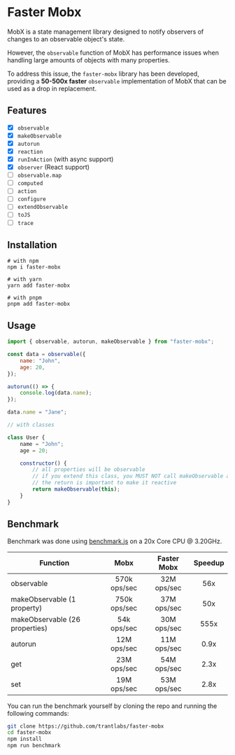 # Faster Mobx

MobX is a state management library designed to notify observers of changes to an observable object's state.

However, the `observable` function of MobX has performance issues when handling large amounts of objects with many properties.

To address this issue, the `faster-mobx` library has been developed, providing a **50-500x faster** `observable` implementation of MobX that can be used as a drop in replacement.

## Features

-   [x] `observable`
-   [x] `makeObservable`
-   [x] `autorun`
-   [x] `reaction`
-   [x] `runInAction` (with async support)
-   [x] `observer` (React support)
-   [ ] `observable.map`
-   [ ] `computed`
-   [ ] `action`
-   [ ] `configure`
-   [ ] `extendObservable`
-   [ ] `toJS`
-   [ ] `trace`

## Installation

```
# with npm
npm i faster-mobx

# with yarn
yarn add faster-mobx

# with pnpm
pnpm add faster-mobx
```

## Usage

```js
import { observable, autorun, makeObservable } from "faster-mobx";

const data = observable({
	name: "John",
	age: 20,
});

autorun(() => {
	console.log(data.name);
});

data.name = "Jane";

// with classes

class User {
	name = "John";
	age = 20;

	constructor() {
		// all properties will be observable
		// if you extend this class, you MUST NOT call makeObservable again in the child class
		// the return is important to make it reactive
		return makeObservable(this);
	}
}
```

## Benchmark

Benchmark was done using [benchmark.js](https://benchmarkjs.com/) on a 20x Core CPU @ 3.20GHz.

| Function                       |     Mobx     | Faster Mobx | Speedup |
| ------------------------------ | :----------: | :---------: | :-----: |
| observable                     | 570k ops/sec | 32M ops/sec |   56x   |
| makeObservable (1 property)    | 750k ops/sec | 37M ops/sec |   50x   |
| makeObservable (26 properties) | 54k ops/sec  | 30M ops/sec |  555x   |
| autorun                        | 12M ops/sec  | 11M ops/sec |  0.9x   |
| get                            | 23M ops/sec  | 54M ops/sec |  2.3x   |
| set                            | 19M ops/sec  | 53M ops/sec |  2.8x   |

You can run the benchmark yourself by cloning the repo and running the following commands:

```bash
git clone https://github.com/trantlabs/faster-mobx
cd faster-mobx
npm install
npm run benchmark
```
